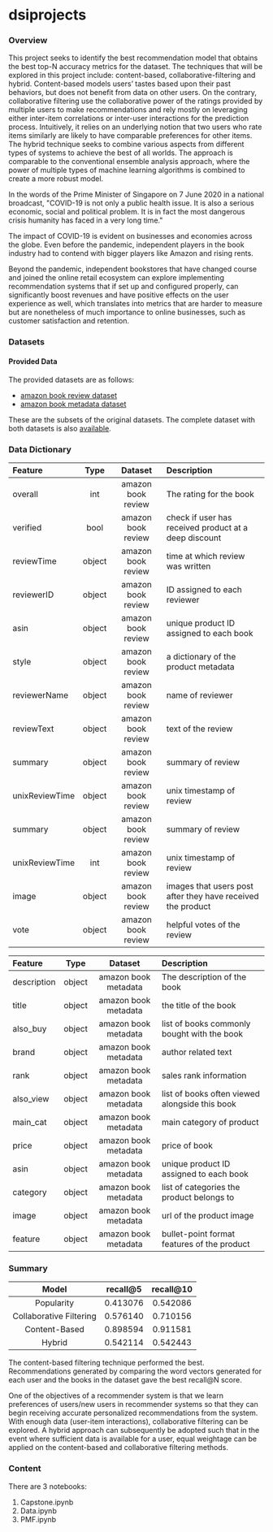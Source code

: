 # dsiprojects
### Overview

This project seeks to identify the best recommendation model that obtains the best top-N accuracy metrics for the dataset. The techniques that will be explored in this project include: content-based, collaborative-filtering and hybrid. Content-based models users’ tastes based upon their past behaviors, but does not benefit from data on other users. On the contrary, collaborative filtering use the collaborative power of the ratings provided by multiple users to make recommendations and rely mostly on leveraging either inter-item correlations or inter-user interactions for the prediction process. Intuitively, it relies on an underlying notion that two users who rate items similarly are likely to have comparable preferences for other items. The hybrid technique seeks to combine various aspects from different types of systems to achieve the best of all worlds. The approach is comparable to the conventional ensemble analysis approach, where the power of multiple types of machine learning algorithms is combined to create a more robust model.

In the words of the Prime Minister of Singapore on 7 June 2020 in a national broadcast, "COVID-19 is not only a public health issue. It is also a serious economic, social and political problem. It is in fact the most dangerous crisis humanity has faced in a very long time."

The impact of COVID-19 is evident on businesses and economies across the globe. Even before the pandemic, independent players in the book industry had to contend with bigger players like Amazon and rising rents.

Beyond the pandemic, independent bookstores that have changed course and joined the online retail ecosystem can explore implementing recommendation systems that if set up and configured properly, can significantly boost revenues and have positive effects on the user experience as well, which translates into metrics that are harder to measure but are nonetheless of much importance to online businesses, such as customer satisfaction and retention.

### Datasets

#### Provided Data

The provided datasets are as follows:

- [amazon book review dataset](https://drive.google.com/drive/folders/18qIFNVPkcoHwV5LmU5MYCCUyfHGZXrjI?usp=sharing)
- [amazon book metadata dataset](https://drive.google.com/drive/folders/18qIFNVPkcoHwV5LmU5MYCCUyfHGZXrjI?usp=sharing)

These are the subsets of the original datasets. The complete dataset with both datasets is also [available](https://nijianmo.github.io/amazon/index.html).

### Data Dictionary

|Feature|Type|Dataset|Description|
|:---|:---:|:---:|:---|
|overall|int|amazon book review|The rating for the book|
|verified|bool|amazon book review|check if user has received product at a deep discount|
|reviewTime|object|amazon book review|time at which review was written|
|reviewerID|object|amazon book review|ID assigned to each reviewer|
|asin|object|amazon book review|unique product ID assigned to each book|
|style|object|amazon book review| a dictionary of the product metadata|
|reviewerName|object|amazon book review|name of reviewer|
|reviewText|object|amazon book review|text of the review|
|summary|object|amazon book review|summary of review|
|unixReviewTime|object|amazon book review|unix timestamp of review|
|summary|object|amazon book review|summary of review|
|unixReviewTime|int|amazon book review|unix timestamp of review|
|image|object|amazon book review|images that users post after they have received the product|
|vote|object|amazon book review| helpful votes of the review|

|Feature|Type|Dataset|Description|
|:---|:---:|:---:|:---|
|description|object|amazon book metadata|The description of the book|
|title|object|amazon book metadata|the title of the book|
|also_buy|object|amazon book metadata|list of books commonly bought with the book|
|brand|object|amazon book metadata|author related text|
|rank|object|amazon book metadata|sales rank  information|
|also_view|object|amazon book metadata|list of books often viewed alongside this book|
|main_cat|object|amazon book metadata|main category of product|
|price|object|amazon book metadata|price of book|
|asin|object|amazon book metadata|unique product ID assigned to each book|
|category|object|amazon book metadata|list of categories the product belongs to|
|image|object|amazon book metadata|url of the product image|
|feature|object|amazon book metadata|bullet-point format features of the product|
### Summary

|        Model        |    recall@5   | recall@10 |
|:-------------------:|:--------------:|:-------:|
|         Popularity         |  0.413076 |    0.542086   |
|         Collaborative Filtering         |  0.576140 |    0.710156   |  
| Content-Based |   0.898594   |  0.911581  |   
| Hybrid |   0.542114   |  0.542443  |


The content-based filtering technique performed the best. Recommendations generated by comparing the word vectors generated for each user and the books in the dataset gave the best recall@N score.

One of the objectives of a recommender system is that we learn preferences of users/new users in recommender systems so that they can begin receiving accurate personalized recommendations from the system. With enough data (user-item interactions), collaborative filtering can be explored. A hybrid approach can subsequently be adopted such that in the event where sufficient data is available for a user, equal weightage can be applied on the content-based and collaborative filtering methods.

### Content

There are 3 notebooks:
1. Capstone.ipynb
2. Data.ipynb
3. PMF.ipynb

